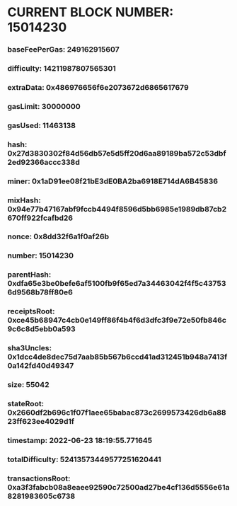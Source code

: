 # CURRENT BLOCK NUMBER: 15014230

### baseFeePerGas: 249162915607
### difficulty: 14211987807565301
### extraData: 0x486976656f6e2073672d6865617679
### gasLimit: 30000000
### gasUsed: 11463138
### hash: 0x27d3830302f84d56db57e5d5ff20d6aa89189ba572c53dbf2ed92366accc338d
### miner: 0x1aD91ee08f21bE3dE0BA2ba6918E714dA6B45836
### mixHash: 0x94e77b47167abf9fccb4494f8596d5bb6985e1989db87cb2670ff922fcafbd26
### nonce: 0x8dd32f6a1f0af26b
### number: 15014230
### parentHash: 0xdfa65e3be0befe6af5100fb9f65ed7a34463042f4f5c437536d9568b78ff80e6
### receiptsRoot: 0xce45b68947c4cb0e149ff86f4b4f6d3dfc3f9e72e50fb846c9c6c8d5ebb0a593
### sha3Uncles: 0x1dcc4de8dec75d7aab85b567b6ccd41ad312451b948a7413f0a142fd40d49347
### size: 55042
### stateRoot: 0x2660df2b696c1f07f1aee65babac873c2699573426db6a8823ff623ee4029d1f
### timestamp: 2022-06-23 18:19:55.771645
### totalDifficulty: 52413573449577251620441
### transactionsRoot: 0xa3f3fabcb08a8eaee92590c72500ad27be4cf136d5556e61a8281983605c6738
